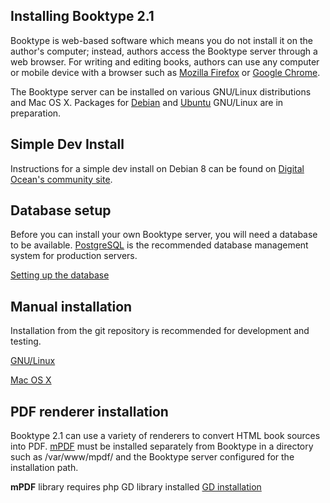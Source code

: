 Installing Booktype 2.1
-----------------------

Booktype is web-based software which means you do not install it on the author's 
computer; instead, authors access the Booktype server through a web browser. For 
writing and editing books, authors can use any computer or mobile device with a 
browser such as [Mozilla Firefox](https://www.mozilla.org/firefox/) or
[Google Chrome](https://www.google.com/chrome/).

The Booktype server can be installed on various GNU/Linux distributions and
Mac OS X. Packages for [Debian](https://www.debian.org) and
[Ubuntu](https://www.ubuntu.com) GNU/Linux are in preparation.


Simple Dev Install
------------------

Instructions for a simple dev install on Debian 8 can be found on
[Digital Ocean's community site](https://www.digitalocean.com/community/tutorials/how-to-publish-real-books-with-booktype-on-debian-8).


Database setup
--------------

Before you can install your own Booktype server, you will need a database to be 
available. [PostgreSQL](https://www.postgresql.org) is the recommended database
management system for production servers.

 [Setting up the database](https://sourcefabric.booktype.pro/booktype-21-for-authors-and-publishers/setting-up-the-database/)


Manual installation
-------------------

Installation from the git repository is recommended for development and 
testing.

 [GNU/Linux](https://sourcefabric.booktype.pro/booktype-21-for-authors-and-publishers/manual-installation-on-gnulinux/)

 [Mac OS X](https://sourcefabric.booktype.pro/booktype-21-for-authors-and-publishers/manual-installation-on-os-x/)


PDF renderer installation
-------------------------

Booktype 2.1 can use a variety of renderers to convert HTML book sources into 
PDF. [mPDF](https://github.com/mpdf/mpdf) must be installed separately from Booktype
in a directory such as /var/www/mpdf/ and the Booktype server configured for 
the installation path. 

**mPDF** library requires php GD library installed 
[GD installation](http://php.net/manual/en/image.installation.php)

